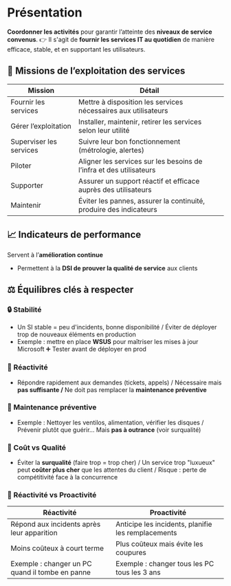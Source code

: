 # Présentation

**Coordonner les activités** pour garantir l’atteinte des **niveaux de service convenus**. 👉 Il s'agit de **fournir les services IT au quotidien** de manière efficace, stable, et en supportant les utilisateurs.



## **🧩 Missions de l’exploitation des services**

| **Mission** | **Détail** |
|----|----|
| Fournir les services | Mettre à disposition les services nécessaires aux utilisateurs |
| Gérer l’exploitation | Installer, maintenir, retirer les services selon leur utilité |
| Superviser les services | Suivre leur bon fonctionnement (métrologie, alertes) |
| Piloter | Aligner les services sur les besoins de l’infra et des utilisateurs |
| Supporter | Assurer un support réactif et efficace auprès des utilisateurs |
| Maintenir | Éviter les pannes, assurer la continuité, produire des indicateurs |



## **📈 Indicateurs de performance**

Servent à l’**amélioration continue**
  - Permettent à la **DSI de prouver la qualité de service** aux clients



## **⚖️ Équilibres clés à respecter**

### **🔒 Stabilité**

- Un SI stable = peu d'incidents, bonne disponibilité / Éviter de déployer trop de nouveaux éléments en production
- Exemple : mettre en place **WSUS** pour maîtriser les mises à jour Microsoft ➕ Tester avant de déployer en prod

### **🚨 Réactivité**

- Répondre rapidement aux demandes (tickets, appels) / Nécessaire mais **pas suffisante /** Ne doit pas remplacer la **maintenance préventive**

### **🔧 Maintenance préventive**

- Exemple : Nettoyer les ventilos, alimentation, vérifier les disques / Prévenir plutôt que guérir… Mais **pas à outrance** (voir surqualité)

### **💸 Coût vs Qualité**

- Éviter la **surqualité** (faire trop = trop cher) / Un service trop "luxueux" peut **coûter plus cher** que les attentes du client / Risque : perte de compétitivité face à la concurrence

### **📅 Réactivité vs Proactivité**

| **Réactivité** | **Proactivité** |
|----|----|
| Répond aux incidents après leur apparition | Anticipe les incidents, planifie les remplacements |
| Moins coûteux à court terme | Plus coûteux mais évite les coupures |
| Exemple : changer un PC quand il tombe en panne | Exemple : changer tous les PC tous les 3 ans |

